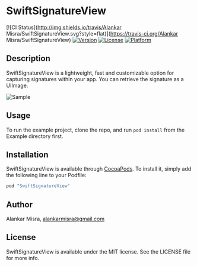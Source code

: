 # SwiftSignatureView

[![CI Status](http://img.shields.io/travis/Alankar Misra/SwiftSignatureView.svg?style=flat)](https://travis-ci.org/Alankar Misra/SwiftSignatureView)
[![Version](https://img.shields.io/cocoapods/v/SwiftSignatureView.svg?style=flat)](http://cocoapods.org/pods/SwiftSignatureView)
[![License](https://img.shields.io/cocoapods/l/SwiftSignatureView.svg?style=flat)](http://cocoapods.org/pods/SwiftSignatureView)
[![Platform](https://img.shields.io/cocoapods/p/SwiftSignatureView.svg?style=flat)](http://cocoapods.org/pods/SwiftSignatureView)

## Description
SwiftSignatureView is a lightweight, fast and customizable option for capturing signatures within your app. You can retrieve the signature as a UIImage.

![Sample](http://i.imgur.com/dnXs4ND.png)

## Usage

To run the example project, clone the repo, and run `pod install` from the Example directory first.

## Installation

SwiftSignatureView is available through [CocoaPods](http://cocoapods.org). To install
it, simply add the following line to your Podfile:

```ruby
pod "SwiftSignatureView"
```

## Author

Alankar Misra, alankarmisra@gmail.com

## License

SwiftSignatureView is available under the MIT license. See the LICENSE file for more info.
